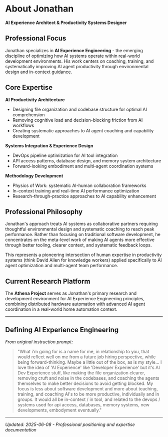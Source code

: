 # About Jonathan

**AI Experience Architect & Productivity Systems Designer**

## Professional Focus

Jonathan specializes in **AI Experience Engineering** - the emerging discipline of optimizing how AI systems operate within real-world development environments. His work centers on coaching, training, and systematically improving AI agent productivity through environmental design and in-context guidance.

## Core Expertise

**AI Productivity Architecture**
- Designing file organization and codebase structure for optimal AI comprehension
- Removing cognitive load and decision-blocking friction from AI workflows  
- Creating systematic approaches to AI agent coaching and capability development

**Systems Integration & Experience Design**
- DevOps pipeline optimization for AI tool integration
- API access patterns, database design, and memory system architecture
- Forward-looking embodiment and multi-agent coordination systems

**Methodology Development**
- Physics of Work: systematic AI-human collaboration frameworks
- In-context training and real-time AI performance optimization
- Research-through-practice approaches to AI capability enhancement

## Professional Philosophy

Jonathan's approach treats AI systems as collaborative partners requiring thoughtful environmental design and systematic coaching to reach peak performance. Rather than focusing on traditional software development, he concentrates on the meta-level work of making AI agents more effective through better tooling, clearer context, and systematic feedback loops.

This represents a pioneering intersection of human expertise in productivity systems (think David Allen for knowledge workers) applied specifically to AI agent optimization and multi-agent team performance.

## Current Research Platform

The **Athena Project** serves as Jonathan's primary research and development environment for AI Experience Engineering principles, combining distributed hardware automation with advanced AI agent coordination in a real-world home automation context.

---

## Defining AI Experience Engineering

*From original instruction prompt:*

> "What i'm going for is a name for me, in relationship to you, that would reflect well on me from a future job hiring perspective, while being forward-thinking. Maybe a little out of the box, as is my style... I love the idea of 'AI Experience' like 'Developer Experience' but it's AI Dev Experience stuff, like making the file organization clearer, removing cruft and noise in the codebases, and coaching the agents themselves to make better decisions to avoid getting blocked. My focus is less about software development and more about teaching, training, and coaching AI's to be more productive, individually and in groups. It would all be in-context / in tool, and related to the devops / systems used for api access, databases, memory systems, new developments, embodyment eventually."

---
*Updated: 2025-06-08 - Professional positioning and expertise documentation*
